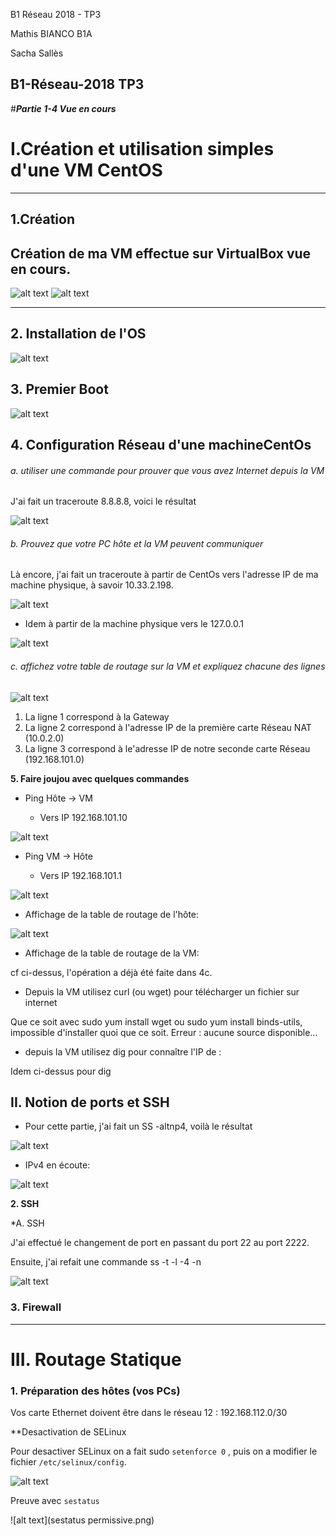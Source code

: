 B1 Réseau 2018 - TP3


<meta charset="UTF-8">
<p> Mathis BIANCO B1A </p> 
<p> Sacha Sallès </p> 

**B1-Réseau-2018 TP3**
-----------------

#***Partie 1-4 Vue en cours*** 


# I.Création et utilisation simples d'une VM CentOS
*********************************************************
## 1.Création
  Création de ma VM effectue sur VirtualBox vue en cours.
-----------------
![alt text](CENTOS.png "githup")
![alt text](CENTOS3.png "TYPE NAT")

-----------------
## 2. Installation de l'OS
![alt text](CENTOS2.png "ensemble des caractérisations de ma VM")


## 3. Premier Boot
![alt text](CENTOS4.png "Désactivez SElinux")

## 4. Configuration Réseau d'une machineCentOs

###### a. utiliser une commande pour prouver que vous avez Internet depuis la VM

J'ai fait un traceroute 8.8.8.8, voici le résultat

![alt text](https://github.com/FredYnov/B1-Reseau-tp3/blob/master/Capture%20ecran/Capture%201.png)

###### b. Prouvez que votre PC hôte et la VM peuvent communiquer

Là encore, j'ai fait un traceroute à partir de CentOs vers l'adresse IP de ma machine physique, à savoir 10.33.2.198.

![alt text](https://github.com/FredYnov/B1-Reseau-tp3/blob/master/Capture%20ecran/Capture%202.png)

* Idem à partir de la machine physique vers le 127.0.0.1

![alt text](https://github.com/FredYnov/B1-Reseau-tp3/blob/master/Capture%20ecran/Capture%203.png)

###### c. affichez votre table de routage sur la VM et expliquez chacune des lignes

![alt text](https://github.com/FredYnov/B1-Reseau-tp3/blob/master/Capture%20ecran/Capture%204.png)

<ol>
  <li>La ligne 1 correspond à la Gateway</li>
  <li>La ligne 2 correspond à l'adresse IP de la première carte Réseau NAT (10.0.2.0)</li>
  <li>La ligne 3 correspond à le'adresse IP de notre seconde carte Réseau (192.168.101.0)</li>
</ol>

**5. Faire joujou avec quelques commandes**

* Ping Hôte -> VM

  * Vers IP 192.168.101.10

![alt text](https://github.com/FredYnov/B1-Reseau-tp3/blob/master/Capture%20ecran/Capture%205.png)

* Ping VM -> Hôte

  * Vers IP 192.168.101.1

![alt text](https://github.com/FredYnov/B1-Reseau-tp3/blob/master/Capture%20ecran/Capture%206.png)

* Affichage de la table de routage de l'hôte:

![alt text](https://github.com/FredYnov/B1-Reseau-tp3/blob/master/Capture%20ecran/Capture%2010.png)

* Affichage de la table de routage de la VM:

cf ci-dessus, l'opération a déjà été faite dans 4c.

* Depuis la VM utilisez curl (ou wget) pour télécharger un fichier sur internet

Que ce soit avec sudo yum install wget ou sudo yum install binds-utils, impossible d'installer quoi que ce soit. Erreur : aucune source disponible...

* depuis la VM utilisez dig pour connaître l'IP de :

Idem ci-dessus pour dig

## II. Notion de ports et SSH

* Pour cette partie, j'ai fait un SS -altnp4, voilà le résultat

![alt text](https://github.com/FredYnov/B1-Reseau-tp3/blob/master/Capture%20ecran/Capture%207.png)

* IPv4 en écoute:

![alt text](https://github.com/FredYnov/B1-Reseau-tp3/blob/master/Capture%20ecran/Capture%208.png)

**2. SSH**

  *A. SSH

J'ai effectué le changement de port en passant du port 22 au port 2222.

Ensuite, j'ai refait une commande ss -t -l -4 -n

![alt text](https://github.com/FredYnov/B1-Reseau-tp3/blob/master/Capture%20ecran/Capture%209.png)


### 3. Firewall
******************



# III. Routage Statique

### 1. Préparation des hôtes (vos PCs)

 Vos carte Ethernet doivent être dans le réseau 12 : 192.168.112.0/30
 
 **Desactivation de SELinux
 
 Pour desactiver SELinux on a fait sudo `setenforce 0` , puis on a modifier le fichier `/etc/selinux/config`.

![alt text](permissive.png)

Preuve avec `sestatus`

![alt text](sestatus permissive.png)


